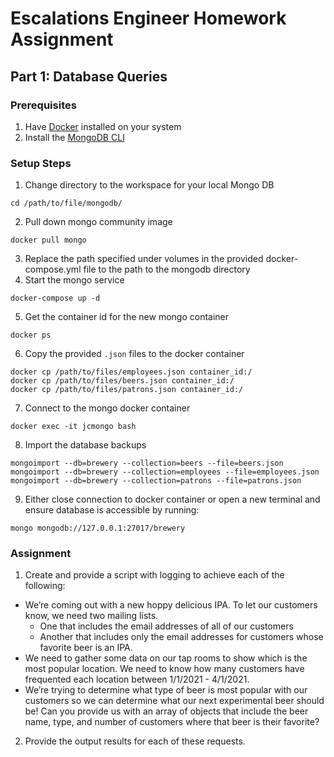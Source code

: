 # Escalations Engineer Homework Assignment

## Part 1: Database Queries

### Prerequisites
1. Have [Docker](https://docs.docker.com/get-docker/) installed on your system
2. Install the [MongoDB CLI](https://docs.mongodb.com/mongocli/master/install/)

### Setup Steps
1. Change directory to the workspace for your local Mongo DB
```
cd /path/to/file/mongodb/
```
2. Pull down mongo community image
```
docker pull mongo
```
3. Replace the path specified under volumes in the provided docker-compose.yml file to the path to the mongodb directory
4. Start the mongo service
```
docker-compose up -d
```
5. Get the container id for the new mongo container
```
docker ps
```
6. Copy the provided `.json` files to the docker container
```
docker cp /path/to/files/employees.json container_id:/
docker cp /path/to/files/beers.json container_id:/
docker cp /path/to/files/patrons.json container_id:/
```
7. Connect to the mongo docker container
```
docker exec -it jcmongo bash
```
8. Import the database backups
```
mongoimport --db=brewery --collection=beers --file=beers.json
mongoimport --db=brewery --collection=employees --file=employees.json
mongoimport --db=brewery --collection=patrons --file=patrons.json
```
9. Either close connection to docker container or open a new terminal and ensure database is accessible by running:
```
mongo mongodb://127.0.0.1:27017/brewery
```

### Assignment
1. Create and provide a script with logging to achieve each of the following:
  - We’re coming out with a new hoppy delicious IPA. To let our customers know, we need two mailing lists.
    - One that includes the email addresses of all of our customers
    - Another that includes only the email addresses for customers whose favorite beer is an IPA.
  - We need to gather some data on our tap rooms to show which is the most popular location. We need to know how many customers have frequented each location between 1/1/2021 - 4/1/2021.
  - We’re trying to determine what type of beer is most popular with our customers so we can determine what our next experimental beer should be! Can you provide us with an array of objects that include the beer name, type, and number of customers where that beer is their favorite?
2. Provide the output results for each of these requests.
